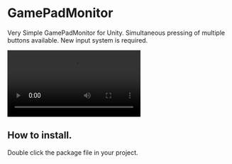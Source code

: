 # GamePadMonitor
Very Simple GamePadMonitor for Unity.
Simultaneous pressing of multiple buttons available.
New input system is required.

![sample movie](https://github.com/gazushige/GamePadMonitor/blob/main/GamePadMonitorTest.mp4)

## How to install.

Double click the package file in your project.
